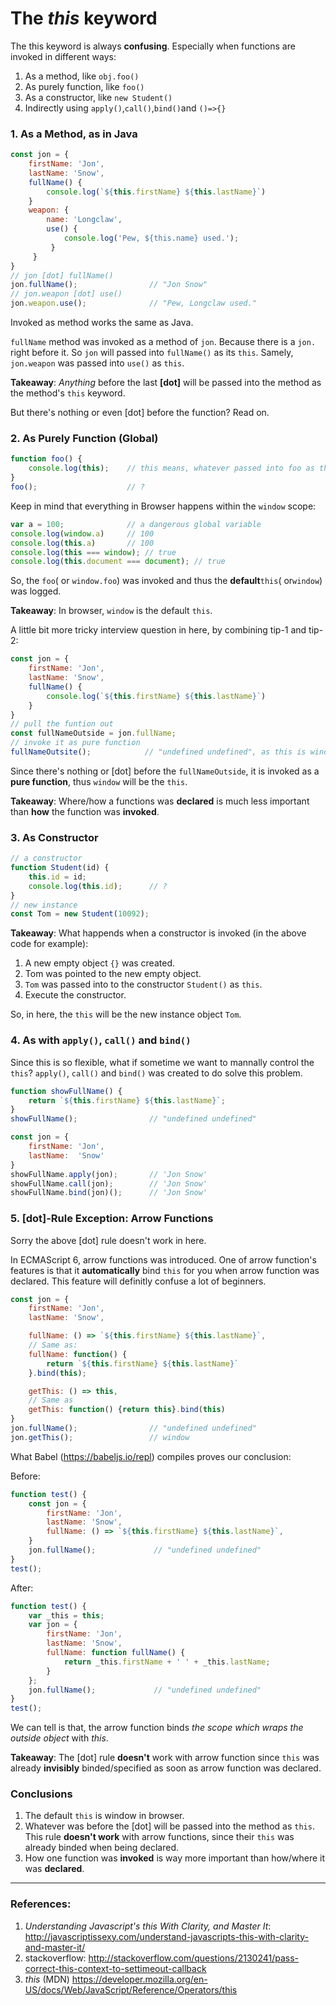 # The **_this_** keyword

The this keyword is always **confusing**. Especially when functions are invoked in different ways:

1. As a method, like `obj.foo()`
2. As purely function, like `foo()`
3. As a constructor, like `new Student()`
4. Indirectly using `apply()`,`call()`,`bind()`and `()=>{}`

### 1. As a Method, as in Java
```js
const jon = {    
    firstName: 'Jon',    
    lastName: 'Snow',
    fullName() {        
        console.log(`${this.firstName} ${this.lastName}`)                    
    }
    weapon: {
        name: 'Longclaw',
        use() {
            console.log('Pew, ${this.name} used.');
         }
     }
}
// jon [dot] fullName()
jon.fullName();                // "Jon Snow"
// jon.weapon [dot] use()
jon.weapon.use();              // "Pew, Longclaw used."
```

Invoked as method works the same as Java.

`fullName` method was invoked as a method of `jon`. Because there is a `jon.` right before it. So `jon` will passed into `fullName()` as its `this`. Samely, `jon.weapon` was passed into `use()` as `this`.

**Takeaway**: _Anything_ before the last **[dot]** will be passed into the method as the method's `this` keyword.

But there's nothing or even [dot] before the function? Read on.

### 2. As Purely Function (Global)

```js
function foo() {
    console.log(this);    // this means, whatever passed into foo as this
}
foo();                    // ?
```

Keep in mind that everything in Browser happens within the `window` scope:

```js
var a = 100;              // a dangerous global variable
console.log(window.a)     // 100
console.log(this.a)       // 100
console.log(this === window); // true
console.log(this.document === document); // true
```

So, the `foo`\( or `window.foo`\) was invoked and thus the **default**`this`\( or`window`\) was logged.

**Takeaway**: In browser, `window` is the default `this`.

A little bit more tricky interview question in here, by combining tip-1 and tip-2:

```js
const jon = {
    firstName: 'Jon',
    lastName: 'Snow',
    fullName() { 
        console.log(`${this.firstName} ${this.lastName}`)
    }
}
// pull the funtion out
const fullNameOutside = jon.fullName;
// invoke it as pure function
fullNameOutsite();            // "undefined undefined", as this is window
```
Since there's nothing or [dot] before the `fullNameOutside`, it is invoked as a **pure function**, thus `window` will be the `this`.

**Takeaway**: Where/how a functions was **declared** is much less important than **how** the function was **invoked**.

### 3. As Constructor
```js
// a constructor
function Student(id) {
    this.id = id;
    console.log(this.id);      // ?
}
// new instance
const Tom = new Student(10092);
```

**Takeaway**: What happends when a constructor is invoked \(in the above code for example\):

1. A new empty object `{}` was created.
2. Tom was pointed to the new empty object.
3. `Tom` was passed into to the constructor `Student()` as `this`.
3. Execute the constructor.

So, in here, the `this` will be the new instance object `Tom`.

### 4. As with `apply()`, `call()` and `bind()`
Since this is so flexible, what if sometime we want to mannally control the `this`? `apply()`, `call()` and `bind()` was created to do solve this problem.
```js
function showFullName() {
    return `${this.firstName} ${this.lastName}`;
}
showFullName();                // "undefined undefined"

const jon = {
    firstName: 'Jon',
    lastName:  'Snow'
}
showFullName.apply(jon);       // 'Jon Snow'
showFullName.call(jon);        // 'Jon Snow'
showFullName.bind(jon)();      // 'Jon Snow'
```

### 5. [dot]-Rule Exception: Arrow Functions
Sorry the above [dot] rule doesn't work in here.

In ECMAScript 6, arrow functions was introduced. One of arrow function's features is that it **automatically** bind `this` for you when arrow function was declared. This feature will definitly confuse a lot of beginners.

```js
const jon = {
    firstName: 'Jon',
    lastName: 'Snow',

    fullName: () => `${this.firstName} ${this.lastName}`,
    // Same as:
    fullName: function() {
        return `${this.firstName} ${this.lastName}`
    }.bind(this);

    getThis: () => this,
    // Same as
    getThis: function() {return this}.bind(this)
}
jon.fullName();                // "undefined undefined"
jon.getThis();                 // window
```
What Babel (https://babeljs.io/repl) compiles proves our conclusion:

Before:
```js
function test() {
    const jon = {
        firstName: 'Jon',
        lastName: 'Snow',
        fullName: () => `${this.firstName} ${this.lastName}`,
    }
    jon.fullName();             // "undefined undefined"
}
test();
```
After:
```js
function test() {
    var _this = this;
    var jon = {
        firstName: 'Jon',
        lastName: 'Snow',
        fullName: function fullName() {
            return _this.firstName + ' ' + _this.lastName;
        }
    };
    jon.fullName();             // "undefined undefined"
}
test();
```
We can tell is that, the arrow function binds _the scope which wraps the outside object_ with _this_.

**Takeaway**: The [dot] rule **doesn't** work with arrow function since `this` was already **invisibly** binded/specified as soon as arrow function was declared.

### Conclusions
1. The default `this` is window in browser.
2. Whatever was before the [dot] will be passed into the method as `this`. This rule **doesn't work** with arrow functions, since their `this` was already binded when being declared.
3. How one function was **invoked** is way more important than how/where it was **declared**.

---
### References:
1. _Understanding Javascript's this With Clarity, and Master It_: [http:\/\/javascriptissexy.com\/understand-javascripts-this-with-clarity-and-master-it\/](http://javascriptissexy.com/understand-javascripts-this-with-clarity-and-master-it/)
2. stackoverflow: http://stackoverflow.com/questions/2130241/pass-correct-this-context-to-settimeout-callback
3. _this_ (MDN) https://developer.mozilla.org/en-US/docs/Web/JavaScript/Reference/Operators/this
